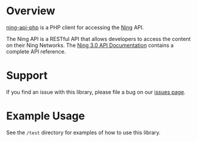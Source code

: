Overview
========

[ning-api-php][1] is a PHP client for accessing the [Ning][2] API.

The Ning API is a RESTful API that allows developers to access the content on
their Ning Networks. The [Ning 3.0 API Documentation][3] contains a complete API
reference.


Support
=======

If you find an issue with this library, please file a bug on our
[issues page][4].


Example Usage
=============

See the `/test` directory for examples of how to use this library.


[1]: https://github.com/ning/ning-api-php
[2]: http://www.ning.com/
[3]: http://www.ning.com/ning3help/ning-v2-api-documentation/
[4]: https://github.com/ning/ning-api-php/issues